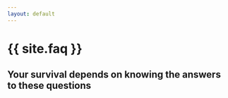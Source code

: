 ```yaml
---
layout: default
---
```

# {{ site.faq }}
## Your survival depends on knowing the answers to these questions

